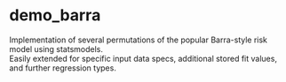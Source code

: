 # demo_barra
Implementation of several permutations of the popular Barra-style risk model using statsmodels.  
Easily extended for specific input data specs, additional stored fit values, and further regression types.
